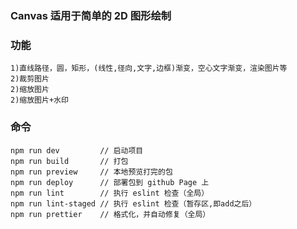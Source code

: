 ### Canvas 适用于简单的 2D 图形绘制

### 功能

```
1)直线路径，圆，矩形，(线性,径向,文字,边框)渐变，空心文字渐变，渲染图片等
2)裁剪图片
2)缩放图片
2)缩放图片+水印
```

### 命令

```
npm run dev         // 启动项目
npm run build       // 打包
npm run preview     // 本地预览打完的包
npm run deploy      // 部署包到 github Page 上
npm run lint        // 执行 eslint 检查（全局）
npm run lint-staged // 执行 eslint 检查（暂存区,即add之后）
npm run prettier    // 格式化，并自动修复（全局）

```

